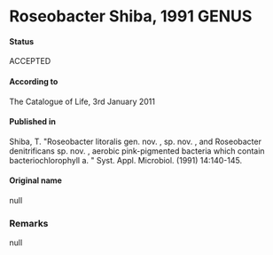 Roseobacter Shiba, 1991 GENUS
=======

#### Status
ACCEPTED

#### According to
The Catalogue of Life, 3rd January 2011

#### Published in
Shiba, T. "Roseobacter litoralis gen. nov. , sp. nov. , and Roseobacter denitrificans sp. nov. , aerobic pink-pigmented bacteria which contain bacteriochlorophyll a. " Syst. Appl. Microbiol. (1991) 14:140-145.

#### Original name
null

### Remarks
null